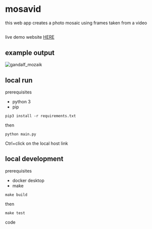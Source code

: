 # mosavid

this web app creates a photo mosaic using frames taken from a video

##

live demo website [HERE](https://mosavid.ew.r.appspot.com)

## example output
![gandalf_mozaik](example_output/gandalf_mozaik.jpg)

## local run
prerequisites
<ul>
  <li>python 3</li>
  <li>pip</li>
</ul>

```
pip3 install -r requirements.txt
```
then
```
python main.py
```
Ctrl+click on the local host link

## local development
prerequisites
<ul>
  <li>docker desktop</li>
  <li>make</li>
</ul>

```
make build
```
then
```
make test
```
code



